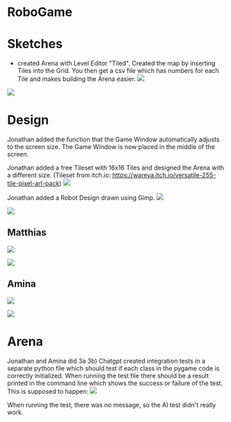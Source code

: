 # RoboGame

# Sketches
- created Arena with Level Editor "Tiled". Created the map by inserting Tiles into the Grid. 
You then get a csv file which has numbers for each Tile and makes building the Arena easier. 
![](images/Materials_Timer_Amina.png)



![](images/Tiled_1.JPG)

# Design

Jonathan added the function that the Game Window automatically adjusts to the screen size. 
The Game Window is now placed in the middle of the screen.

Jonathan added a free Tileset with 16x16 Tiles and designed the Arena with a different size.
(Tileset from itch.io: https://wareya.itch.io/versatile-255-tile-pixel-art-pack)
![](images/New_Tilemap_Jonathan.JPG) 

Jonathan added a Robot Design drawn using Gimp.
![](images/robot_Jonathan.JPG) 

![](images/Main_Menu_Matthias.png)
## Matthias
![](images/Options_Matthias.png)

![](images/AI_Test.JPG)
## Amina
![](images/Flake8_AI_1.JPG)

![](images/Flake8_AI_2.JPG)

# Arena
Jonathan and Amina did 
3a
3b) 
Chatgpt created integration tests in a separate python file which should test if each class in the pygame code is
correctly initialized.
When running the test file there should be a result printed in the command line which shows the success or failure
of the test.
This is supposed to happen:
![](images/AI_Test.JPG)

When running the test, there was no message, so the AI test didn't really work.
